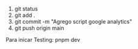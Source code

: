1. git status
2. git add .
3. git commit -m "Agrego script google analytics"
4. git push origin main


Para inicar Testing:
pnpm dev